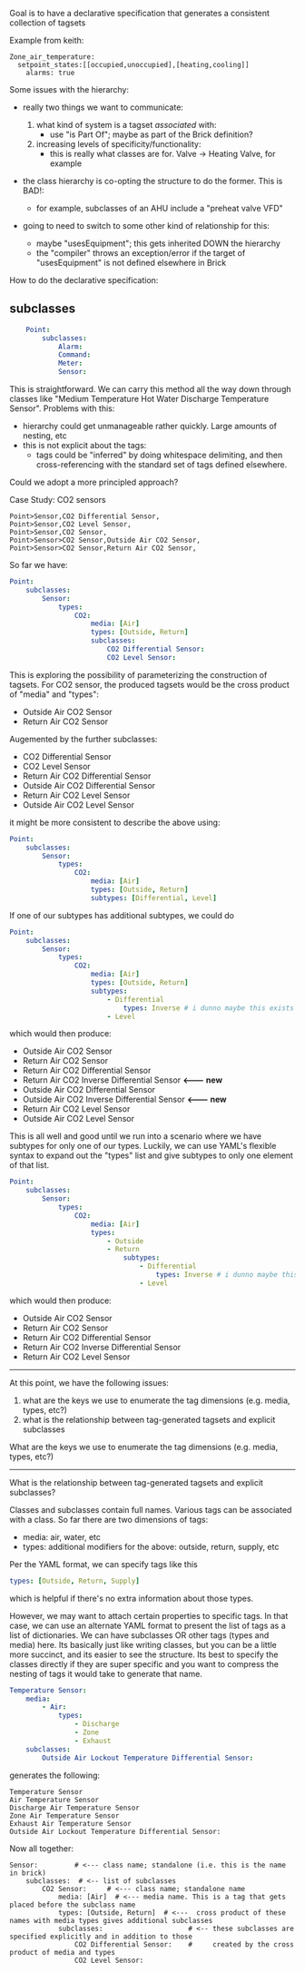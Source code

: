 Goal is to have a declarative specification that generates a consistent collection of tagsets

Example from keith:

    Zone_air_temperature:
      setpoint_states:[[occupied,unoccupied],[heating,cooling]]
        alarms: true

Some issues with the hierarchy:

- really two things we want to communicate:
    1. what kind of system is a tagset *associated* with:
        - use "is Part Of"; maybe as part of the Brick definition?
    2. increasing levels of specificity/functionality:
        - this is really what classes are for. Valve -> Heating Valve, for example

- the class hierarchy is co-opting the structure to do the former. This is BAD!:
    - for example, subclasses of an AHU include a "preheat valve VFD"
- going to need to switch to some other kind of relationship for this:
    - maybe "usesEquipment"; this gets inherited DOWN the hierarchy
    - the "compiler" throws an exception/error if the target of "usesEquipment" is
      not defined elsewhere in Brick


How to do the declarative specification:

## subclasses

```yaml
    Point:
        subclasses:
            Alarm:
            Command:
            Meter:
            Sensor:
```

This is straightforward. We can carry this method all the way down through classes like "Medium Temperature Hot Water Discharge Temperature Sensor".
Problems with this:
- hierarchy could get unmanageable rather quickly. Large amounts of nesting, etc
- this is not explicit about the tags:
    - tags could be "inferred" by doing whitespace delimiting, and then cross-referencing
      with the standard set of tags defined elsewhere.

Could we adopt a more principled approach?

Case Study: CO2 sensors

```
Point>Sensor,CO2 Differential Sensor,
Point>Sensor,CO2 Level Sensor,
Point>Sensor,CO2 Sensor,
Point>Sensor>CO2 Sensor,Outside Air CO2 Sensor,
Point>Sensor>CO2 Sensor,Return Air CO2 Sensor,
```

So far we have:

```yaml
Point:
    subclasses:
        Sensor:
            types:
                CO2:
                    media: [Air]
                    types: [Outside, Return]
                    subclasses:
                        CO2 Differential Sensor:
                        CO2 Level Sensor:
```

This is exploring the possibility of parameterizing the construction of tagsets. For CO2 sensor,
the produced tagsets would be the cross product of "media" and "types":
- Outside Air CO2 Sensor
- Return Air CO2 Sensor

Augemented by the further subclasses:
- CO2 Differential Sensor
- CO2 Level Sensor
- Return Air CO2 Differential Sensor
- Outside Air CO2 Differential Sensor
- Return Air CO2 Level Sensor
- Outside Air CO2 Level Sensor

it might be more consistent to describe the above using:

```yaml
Point:
    subclasses:
        Sensor:
            types:
                CO2:
                    media: [Air]
                    types: [Outside, Return]
                    subtypes: [Differential, Level]
```

If one of our subtypes has additional subtypes, we could do

```yaml
Point:
    subclasses:
        Sensor:
            types:
                CO2:
                    media: [Air]
                    types: [Outside, Return]
                    subtypes:
                        - Differential
                            types: Inverse # i dunno maybe this exists
                        - Level
```

which would then produce:
- Outside Air CO2 Sensor
- Return Air CO2 Sensor
- Return Air CO2 Differential Sensor
- Return Air CO2 Inverse Differential Sensor  **<--- new**
- Outside Air CO2 Differential Sensor
- Outside Air CO2 Inverse Differential Sensor  **<--- new**
- Return Air CO2 Level Sensor
- Outside Air CO2 Level Sensor

This is all well and good until we run into a scenario where we have subtypes for only one of our types.
Luckily, we can use YAML's flexible syntax to expand out the "types" list and give subtypes to only
one element of that list.

```yaml
Point:
    subclasses:
        Sensor:
            types:
                CO2:
                    media: [Air]
                    types:
                        - Outside
                        - Return
                            subtypes:
                                - Differential
                                    types: Inverse # i dunno maybe this exists
                                - Level
```

which would then produce:
- Outside Air CO2 Sensor
- Return Air CO2 Sensor
- Return Air CO2 Differential Sensor
- Return Air CO2 Inverse Differential Sensor
- Return Air CO2 Level Sensor

---

At this point, we have the following issues:
1. what are the keys we use to enumerate the tag dimensions (e.g. media, types, etc?)
2. what is the relationship between tag-generated tagsets and explicit subclasses


What are the keys we use to enumerate the tag dimensions (e.g. media, types, etc?)

------


What is the relationship between tag-generated tagsets and explicit subclasses?

Classes and subclasses contain full names.
Various tags can be associated with a class. So far there are two dimensions of tags:
- media: air, water, etc
- types: additional modifiers for the above: outside, return, supply, etc

Per the YAML format, we can specify tags like this

```yaml
types: [Outside, Return, Supply]
```

which is helpful if there's no extra information about those types.

However, we may want to attach certain properties to specific tags.
In that case, we can use an alternate YAML format to present the list of tags
as a list of dictionaries. We can have subclasses OR other tags (types and media)
here. Its basically just like writing classes, but you can be a little more succinct,
and its easier to see the structure. Its best to specify the classes directly if they
are super specific and you want to compress the nesting of tags it would take to generate that name.

```yaml
Temperature Sensor:
    media:
        - Air:
            types:
                - Discharge
                - Zone
                - Exhaust
    subclasses:
        Outside Air Lockout Temperature Differential Sensor:
```

generates the following:

```
Temperature Sensor
Air Temperature Sensor
Discharge Air Temperature Sensor
Zone Air Temperature Sensor
Exhaust Air Temperature Sensor
Outside Air Lockout Temperature Differential Sensor:
```

Now all together:

```
Sensor:         # <--- class name; standalone (i.e. this is the name in brick)
    subclasses:  # <-- list of subclasses
        CO2 Sensor:     # <--- class name; standalone name
            media: [Air]  # <--- media name. This is a tag that gets placed before the subclass name
            types: [Outside, Return]  # <---  cross product of these names with media types gives additional subclasses
            subclasses:                     # <-- these subclasses are specified explicitly and in addition to those
                CO2 Differential Sensor:    #     created by the cross product of media and types
                CO2 Level Sensor:
```
